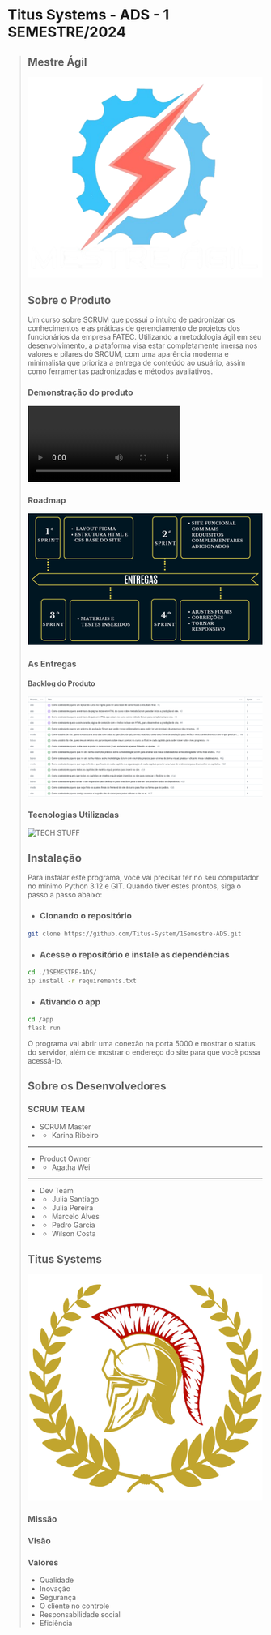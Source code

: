 # Titus Systems - ADS - 1 SEMESTRE/2024

> ## Mestre Ágil
>
> ![PRODUCT LOGO][logo-mestreagil]
>
> ## Sobre o Produto
>
> Um curso sobre SCRUM que possui o intuito de padronizar os conhecimentos e as práticas de gerenciamento de projetos dos funcionários da empresa FATEC. Utilizando a metodologia ágil em seu desenvolvimento, a plataforma visa estar completamente imersa nos valores e pilares do SRCUM, com uma aparência moderna e minimalista que prioriza a entrega de conteúdo ao usuário, assim como ferramentas padronizadas e métodos avaliativos.
>
> ### Demonstração do produto
>
> ![PRODUCT VIDEO][product-video]
>
> ### Roadmap
>
> ![ROADMAP][roadmap]
>
> ### As Entregas
>
> #### Backlog do Produto
>
> ![PRODUCT BACKLOG][product-backlog]
>
> ### Tecnologias Utilizadas
>
> ![TECH STUFF]()
>
> ## Instalação
>
> Para instalar este programa, você vai precisar ter no seu computador no mínimo Python 3.12 e GIT. Quando tiver estes prontos, siga o passo a passo abaixo:
>
> - ### Clonando o repositório
>
> ```Bash
> git clone https://github.com/Titus-System/1Semestre-ADS.git
> ```
>
> - ### Acesse o repositório e instale as dependências
>
> ```Bash
> cd ./1SEMESTRE-ADS/
> ip install -r requirements.txt
> ```
>
> - ### Ativando o app
>
> ```Bash
> cd /app
> flask run
> ```
>
> O programa vai abrir uma conexão na porta 5000 e mostrar o status do servidor, além de mostrar o endereço do site para que você possa acessá-lo.
>
> ## Sobre os Desenvolvedores
>
> ### SCRUM TEAM
>
> - SCRUM Master
> - - Karina Ribeiro
>
> <hr>
>
> - Product Owner
> - - Agatha Wei
>
> <hr>
>
> - Dev Team
> - - Julia Santiago
> - - Julia Pereira
> - - Marcelo Alves
> - - Pedro Garcia
> - - Wilson Costa
>
> ## Titus Systems
>
> ![COMPANY LOGO][logo-titus]
>
> ### Missão
>
> ### Visão
>
> ### Valores
>
> - Qualidade
> - Inovação
> - Segurança
> - O cliente no controle
> - Responsabilidade social
> - Eficiência

[logo-titus]: https://github.com/Titus-System/1Semestre-ADS/raw/5aaa1b580cbe7d8a66140fdc0de0b304689fa11f/docs/images/logo_empresa.png
[product-backlog]: https://github.com/Titus-System/1Semestre-ADS/raw/5aaa1b580cbe7d8a66140fdc0de0b304689fa11f/docs/images/Backlog_do_Produto.png
[roadmap]: https://github.com/Titus-System/1Semestre-ADS/raw/5aaa1b580cbe7d8a66140fdc0de0b304689fa11f/docs/images/imagem-entregas-por-sprint.png
[product-video]: https://github.com/Titus-System/1Semestre-ADS/raw/5aaa1b580cbe7d8a66140fdc0de0b304689fa11f/docs/images/apresentacao2.mp4
[logo-mestreagil]: https://github.com/Titus-System/1Semestre-ADS/raw/5aaa1b580cbe7d8a66140fdc0de0b304689fa11f/docs/images/logo.png